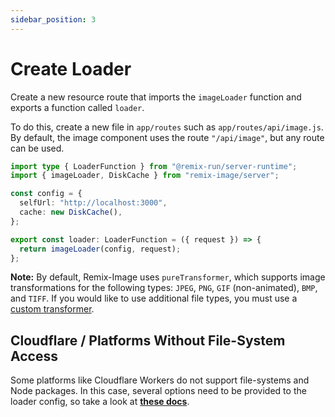 ```yaml
---
sidebar_position: 3
---
```


# Create Loader

Create a new resource route that imports the `imageLoader` function and exports a function called `loader`.

To do this, create a new file in `app/routes` such as `app/routes/api/image.js`.
By default, the image component uses the route `"/api/image"`, but any route can be used.

```typescript jsx
import type { LoaderFunction } from "@remix-run/server-runtime";
import { imageLoader, DiskCache } from "remix-image/server";

const config = {
  selfUrl: "http://localhost:3000",
  cache: new DiskCache(),
};

export const loader: LoaderFunction = ({ request }) => {
  return imageLoader(config, request);
};
```

**Note:**
By default, Remix-Image uses `pureTransformer`, which supports image transformations for the following types: `JPEG`, `PNG`, `GIF` (non-animated), `BMP`, and `TIFF`.
If you would like to use additional file types, you must use a [custom transformer](../loader.md).

## Cloudflare / Platforms Without File-System Access
Some platforms like Cloudflare Workers do not support file-systems and Node packages.
In this case, several options need to be provided to the loader config, so take a look at **[these docs](../tutorial-extras/cloudflare.md)**.

